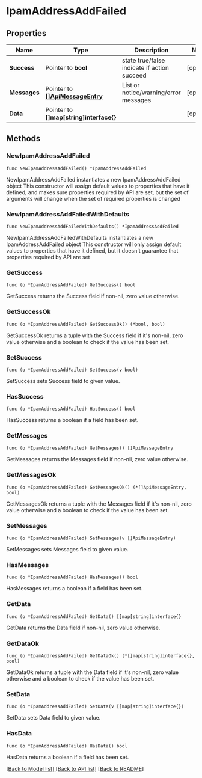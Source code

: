 # IpamAddressAddFailed

## Properties

Name | Type | Description | Notes
------------ | ------------- | ------------- | -------------
**Success** | Pointer to **bool** | state true/false indicate if action succeed | [optional] 
**Messages** | Pointer to [**[]ApiMessageEntry**](ApiMessageEntry.md) | List or notice/warning/error messages | [optional] 
**Data** | Pointer to **[]map[string]interface{}** |  | [optional] 

## Methods

### NewIpamAddressAddFailed

`func NewIpamAddressAddFailed() *IpamAddressAddFailed`

NewIpamAddressAddFailed instantiates a new IpamAddressAddFailed object
This constructor will assign default values to properties that have it defined,
and makes sure properties required by API are set, but the set of arguments
will change when the set of required properties is changed

### NewIpamAddressAddFailedWithDefaults

`func NewIpamAddressAddFailedWithDefaults() *IpamAddressAddFailed`

NewIpamAddressAddFailedWithDefaults instantiates a new IpamAddressAddFailed object
This constructor will only assign default values to properties that have it defined,
but it doesn't guarantee that properties required by API are set

### GetSuccess

`func (o *IpamAddressAddFailed) GetSuccess() bool`

GetSuccess returns the Success field if non-nil, zero value otherwise.

### GetSuccessOk

`func (o *IpamAddressAddFailed) GetSuccessOk() (*bool, bool)`

GetSuccessOk returns a tuple with the Success field if it's non-nil, zero value otherwise
and a boolean to check if the value has been set.

### SetSuccess

`func (o *IpamAddressAddFailed) SetSuccess(v bool)`

SetSuccess sets Success field to given value.

### HasSuccess

`func (o *IpamAddressAddFailed) HasSuccess() bool`

HasSuccess returns a boolean if a field has been set.

### GetMessages

`func (o *IpamAddressAddFailed) GetMessages() []ApiMessageEntry`

GetMessages returns the Messages field if non-nil, zero value otherwise.

### GetMessagesOk

`func (o *IpamAddressAddFailed) GetMessagesOk() (*[]ApiMessageEntry, bool)`

GetMessagesOk returns a tuple with the Messages field if it's non-nil, zero value otherwise
and a boolean to check if the value has been set.

### SetMessages

`func (o *IpamAddressAddFailed) SetMessages(v []ApiMessageEntry)`

SetMessages sets Messages field to given value.

### HasMessages

`func (o *IpamAddressAddFailed) HasMessages() bool`

HasMessages returns a boolean if a field has been set.

### GetData

`func (o *IpamAddressAddFailed) GetData() []map[string]interface{}`

GetData returns the Data field if non-nil, zero value otherwise.

### GetDataOk

`func (o *IpamAddressAddFailed) GetDataOk() (*[]map[string]interface{}, bool)`

GetDataOk returns a tuple with the Data field if it's non-nil, zero value otherwise
and a boolean to check if the value has been set.

### SetData

`func (o *IpamAddressAddFailed) SetData(v []map[string]interface{})`

SetData sets Data field to given value.

### HasData

`func (o *IpamAddressAddFailed) HasData() bool`

HasData returns a boolean if a field has been set.


[[Back to Model list]](../README.md#documentation-for-models) [[Back to API list]](../README.md#documentation-for-api-endpoints) [[Back to README]](../README.md)



